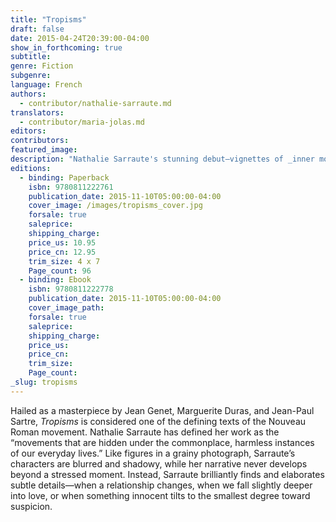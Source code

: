 ```yaml
---
title: "Tropisms"
draft: false
date: 2015-04-24T20:39:00-04:00
show_in_forthcoming: true
subtitle:
genre: Fiction
subgenre:
language: French
authors:
  - contributor/nathalie-sarraute.md
translators:
  - contributor/maria-jolas.md
editors:
contributors:
featured_image:
description: "Nathalie Sarraute's stunning debut–vignettes of _inner movements_–foreshadowed the rise of the Nouveau Roman "
editions:
  - binding: Paperback
    isbn: 9780811222761
    publication_date: 2015-11-10T05:00:00-04:00
    cover_image: /images/tropisms_cover.jpg
    forsale: true
    saleprice:
    shipping_charge:
    price_us: 10.95
    price_cn: 12.95
    trim_size: 4 x 7
    Page_count: 96
  - binding: Ebook
    isbn: 9780811222778
    publication_date: 2015-11-10T05:00:00-04:00
    cover_image_path:
    forsale: true
    saleprice:
    shipping_charge:
    price_us:
    price_cn:
    trim_size:
    Page_count:
_slug: tropisms
---
```


Hailed as a masterpiece by Jean Genet, Marguerite Duras, and Jean-Paul Sartre, _Tropisms_ is considered one of the defining texts of the Nouveau Roman movement. Nathalie Sarraute has defined her work as the “movements that are hidden under the commonplace, harmless instances of our everyday lives.” Like figures in a grainy photograph, Sarraute’s characters are blurred and shadowy, while her narrative never develops beyond a stressed moment. Instead, Sarraute brilliantly finds and elaborates subtle details—when a relationship changes, when we fall slightly deeper into love, or when something innocent tilts to the smallest degree toward suspicion.

